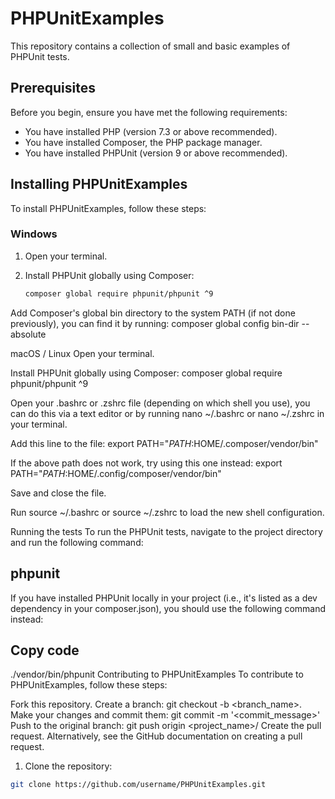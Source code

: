 # PHPUnitExamples

This repository contains a collection of small and basic examples of PHPUnit tests.

## Prerequisites

Before you begin, ensure you have met the following requirements:

* You have installed PHP (version 7.3 or above recommended).
* You have installed Composer, the PHP package manager.
* You have installed PHPUnit (version 9 or above recommended).

## Installing PHPUnitExamples

To install PHPUnitExamples, follow these steps:

### Windows

1. Open your terminal.

2. Install PHPUnit globally using Composer:

   ```bash
   composer global require phpunit/phpunit ^9

Add Composer's global bin directory to the system PATH (if not done previously), you can find it by running:
composer global config bin-dir --absolute

macOS / Linux
Open your terminal.

Install PHPUnit globally using Composer:
composer global require phpunit/phpunit ^9


Open your .bashrc or .zshrc file (depending on which shell you use), you can do this via a text editor or by running nano ~/.bashrc or nano ~/.zshrc in your terminal.

Add this line to the file:
export PATH="$PATH:$HOME/.composer/vendor/bin"

If the above path does not work, try using this one instead:
export PATH="$PATH:$HOME/.config/composer/vendor/bin"

Save and close the file.

Run source ~/.bashrc or source ~/.zshrc to load the new shell configuration.

Running the tests
To run the PHPUnit tests, navigate to the project directory and run the following command:

## phpunit
If you have installed PHPUnit locally in your project (i.e., it's listed as a dev dependency in your composer.json), you should use the following command instead:

## Copy code
./vendor/bin/phpunit
Contributing to PHPUnitExamples
To contribute to PHPUnitExamples, follow these steps:

Fork this repository.
Create a branch: git checkout -b <branch_name>.
Make your changes and commit them: git commit -m '<commit_message>'
Push to the original branch: git push origin <project_name>/<location>
Create the pull request.
Alternatively, see the GitHub documentation on creating a pull request.

1. Clone the repository:
```bash
git clone https://github.com/username/PHPUnitExamples.git
